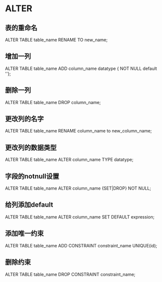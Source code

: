 # ALTER

## 表的重命名
ALTER TABLE table_name RENAME TO new_name;

## 增加一列
ALTER TABLE table_name ADD column_name datatype { NOT NULL default ''};

## 删除一列
ALTER TABLE table_name DROP column_name;

## 更改列的名字
ALTER TABLE table_name RENAME column_name to new_column_name;

## 更改列的数据类型
ALTER TABLE table_name ALTER column_name TYPE datatype;

## 字段的notnull设置
ALTER TABLE table_name ALTER column_name {SET|DROP} NOT NULL;

## 给列添加default
ALTER TABLE table_name ALTER column_name SET DEFAULT expression;

## 添加唯一约束
ALTER TABLE table_name ADD CONSTRAINT constraint_name UNIQUE(id);

## 删除约束
ALTER TABLE table_name DROP CONSTRAINT constraint_name;



